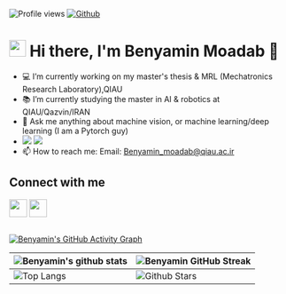 


![Profile views](https://visitor-badge.glitch.me/badge?page_id=BenyaminMoadab)
[![Github](https://img.shields.io/github/followers/BenyaminMoadab?label=Follow&style=social)](https://github.com/BenyaminMoadab)

# <img src="https://raw.githubusercontent.com/MartinHeinz/MartinHeinz/master/wave.gif" width="30px"> Hi there, I'm Benyamin Moadab 👋
- 💻 I’m currently working on my master's thesis & MRL (Mechatronics Research Laboratory),QIAU 
- 📚 I’m currently studying the master in AI & robotics at QIAU/Qazvin/IRAN
- 💬 Ask me anything about machine vision, or machine learning/deep learning (I am a Pytorch guy)
- [<img src="https://img.shields.io/badge/pytorch-78268A?style=for-the-badge&logo=pytorch" />](https://www.pytorch.org) [<img src="https://img.shields.io/badge/python-20435F?style=for-the-badge&logo=python" />](https://www.python.org)
- 📫 How to reach me: Email: Benyamin_moadab@qiau.ac.ir

<h2> Connect with me </h2>
<a href = 'https://www.linkedin.com/in/benyamin-moadab-01a27314a/'> <img width = '32px' align= 'center' src="https://raw.githubusercontent.com/rahulbanerjee26/githubAboutMeGenerator/main/icons/linked-in-alt.svg"/></a> 
<a href = 'https://github.com/BenyaminMoadab'> <img width = '32px' align= 'center' src="https://raw.githubusercontent.com/rahulbanerjee26/githubAboutMeGenerator/main/icons/github.svg"/></a>


<br>
<br>

[![Benyamin's GitHub Activity Graph](https://activity-graph.herokuapp.com/graph?username=BenyaminMoadab&theme=tokyonight)](https://git.io/praveenscience)

| ![Benyamin's github stats](https://github-readme-stats.vercel.app/api?username=BenyaminMoadab&show_icons=true&theme=tokyonight) | ![Benyamin GitHub Streak](https://github-readme-streak-stats.herokuapp.com/?user=BenyaminMoadabi&theme=tokyonight) |
| --- | --- |
| ![Top Langs](https://github-readme-stats.vercel.app/api/top-langs/?username=BenyaminMoadab&theme=tokyonight) | ![Github Stars](https://github-readme-stats.vercel.app/api?username=BenyaminMoadab&show_icons=true&locale=en&count_private=true&hide_rank=true&custom_title=My%20GitHub%20Stats&disable_animations=true&theme=tokyonight) |
